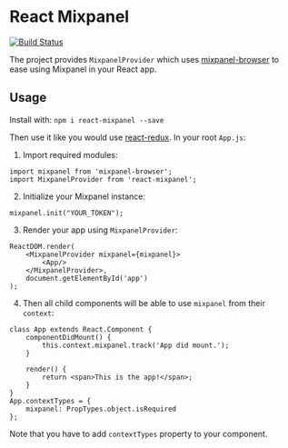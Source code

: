 # React Mixpanel

[![Build Status](https://travis-ci.org/neciu/react-mixpanel.svg?branch=master)](https://travis-ci.org/neciu/react-mixpanel)

The project provides `MixpanelProvider` which uses [mixpanel-browser](https://github.com/mixpanel/mixpanel-js) to ease using Mixpanel in your React app.


## Usage

Install with: `npm i react-mixpanel --save`

Then use it like you would use [react-redux](https://github.com/reactjs/react-redux). In your root `App.js`:

1. Import required modules:
```
import mixpanel from 'mixpanel-browser';
import MixpanelProvider from 'react-mixpanel';
```
2. Initialize your Mixpanel instance:
```
mixpanel.init("YOUR_TOKEN");
```
3. Render your app using `MixpanelProvider`:
```
ReactDOM.render(
    <MixpanelProvider mixpanel={mixpanel}>
        <App/>
    </MixpanelProvider>,
    document.getElementById('app')
);
```
4. Then all child components will be able to use `mixpanel` from their `context`:
```
class App extends React.Component {
    componentDidMount() {
        this.context.mixpanel.track('App did mount.');
    }

    render() {
        return <span>This is the app!</span>;
    }
}
App.contextTypes = {
    mixpanel: PropTypes.object.isRequired
};
```
Note that you have to add `contextTypes` property to your component.